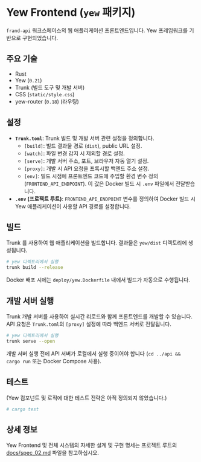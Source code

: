 # Yew Frontend (`yew` 패키지)

`frand-api` 워크스페이스의 웹 애플리케이션 프론트엔드입니다. Yew 프레임워크를 기반으로 구현되었습니다.

## 주요 기술

*   Rust
*   Yew (`0.21`)
*   Trunk (빌드 도구 및 개발 서버)
*   CSS (`static/style.css`)
*   yew-router (`0.18`) (라우팅)

## 설정

*   **`Trunk.toml`**: Trunk 빌드 및 개발 서버 관련 설정을 정의합니다.
    *   `[build]`: 빌드 결과물 경로 (`dist`), public URL 설정.
    *   `[watch]`: 파일 변경 감지 시 제외할 경로 설정.
    *   `[serve]`: 개발 서버 주소, 포트, 브라우저 자동 열기 설정.
    *   `[proxy]`: 개발 시 API 요청을 프록시할 백엔드 주소 설정.
    *   `[env]`: 빌드 시점에 프론트엔드 코드에 주입할 환경 변수 정의 (`FRONTEND_API_ENDPOINT`). 이 값은 Docker 빌드 시 `.env` 파일에서 전달받습니다.
*   **`.env` (프로젝트 루트)**: `FRONTEND_API_ENDPOINT` 변수를 정의하여 Docker 빌드 시 Yew 애플리케이션이 사용할 API 경로를 설정합니다.

## 빌드

Trunk 를 사용하여 웹 애플리케이션을 빌드합니다. 결과물은 `yew/dist` 디렉토리에 생성됩니다.

```bash
# yew 디렉토리에서 실행
trunk build --release
```
Docker 배포 시에는 `deploy/yew.Dockerfile` 내에서 빌드가 자동으로 수행됩니다.

## 개발 서버 실행

Trunk 개발 서버를 사용하여 실시간 리로드와 함께 프론트엔드를 개발할 수 있습니다. API 요청은 `Trunk.toml`의 `[proxy]` 설정에 따라 백엔드 서버로 전달됩니다.

```bash
# yew 디렉토리에서 실행
trunk serve --open
```
개발 서버 실행 전에 API 서버가 로컬에서 실행 중이어야 합니다 (`cd ../api && cargo run` 또는 Docker Compose 사용).

## 테스트

(Yew 컴포넌트 및 로직에 대한 테스트 전략은 아직 정의되지 않았습니다.)

```bash
# cargo test
```

## 상세 정보

Yew Frontend 및 전체 시스템의 자세한 설계 및 구현 명세는 프로젝트 루트의 [docs/spec_02.md](../../docs/spec_02.md) 파일을 참고하십시오.
